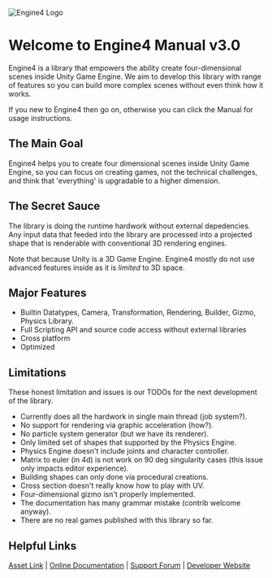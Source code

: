 ![Engine4 Logo](images/Engine4-Black.png)

# Welcome to Engine4 Manual v3.0

Engine4 is a library that empowers the ability create four-dimensional scenes inside Unity Game Engine. We aim to develop this library with range of features so you can build more complex scenes without even think how it works.

If you new to Engine4 then go on, otherwise you can click the Manual for usage instructions.

## The Main Goal

Engine4 helps you to create four dimensional scenes inside Unity Game Engine, so you can focus on creating games, not the technical challenges, and think that 'everything' is upgradable to a higher dimension.

## The Secret Sauce

The library is doing the runtime hardwork without external depedencies. Any input data that feeded into the library are processed into a projected shape that is renderable with conventional 3D rendering engines.

Note that because Unity is a 3D Game Engine. Engine4 mostly do not use advanced features inside as it is *limited* to 3D space. 

## Major Features

+ Builtin Datatypes, Camera, Transformation, Rendering, Builder, Gizmo, Physics Library.
+ Full Scripting API and source code access without external libraries
+ Cross platform
+ Optimized

## Limitations

These honest limitation and issues is our TODOs for the next development of the library.

+ Currently does all the hardwork in single main thread (job system?).
+ No support for rendering via graphic acceleration (how?).
+ No particle system generator (but we have its renderer).
+ Only limited set of shapes that supported by the Physics Engine.
+ Physics Engine doesn't include joints and character controller.
+ Matrix to euler (in 4d) is not work on 90 deg singularity cases (this issue only impacts editor experience).
+ Building shapes can only done via procedural creations.
+ Cross section doesn't really know how to play with UV.
+ Four-dimensional gizmo isn't properly implemented.
+ The documentation has many grammar mistake (contrib welcome anyway).
+ There are no real games published with this library so far.

## Helpful Links

[Asset Link](http://u3d.as/fdm) | [Online Documentation](https://willnode.github.io/engine4-doc/index.html) | [Support Forum](https://forum.unity.com/threads/mesh-4d-engine-create-4d-objects-in-unity.320549/) | [Developer Website](https://wellosoft.wordpress.com/)